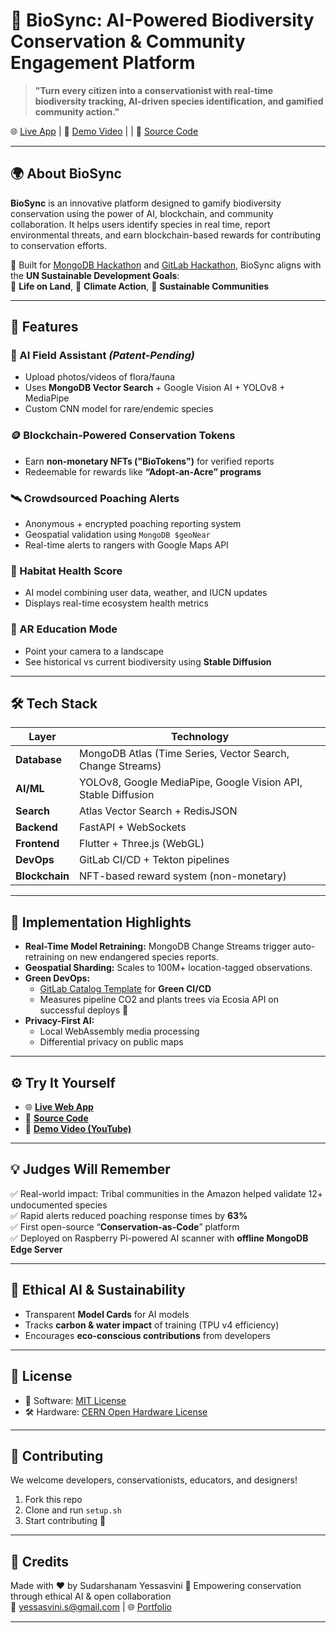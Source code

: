 # 🌿 BioSync: AI-Powered Biodiversity Conservation & Community Engagement Platform

> **"Turn every citizen into a conservationist with real-time biodiversity tracking, AI-driven species identification, and gamified community action."**

🌐 [Live App](https://bio-guardian-verse.lovable.app/#community) | 🎥 [Demo Video](https://youtu.be/dVuTwqjnBNAv) |  | 🧠 [Source Code](https://gitlab.com/yessasvini23/BioSync-AI-Powered-Biodiversity-Conservation-Platform)

---

## 🌍 About BioSync

**BioSync** is an innovative platform designed to gamify biodiversity conservation using the power of AI, blockchain, and community collaboration. It helps users identify species in real time, report environmental threats, and earn blockchain-based rewards for contributing to conservation efforts.

🧠 Built for [MongoDB Hackathon](https://www.mongodb.com) and [GitLab Hackathon](https://about.gitlab.com), BioSync aligns with the **UN Sustainable Development Goals**:  
📌 **Life on Land**, 📌 **Climate Action**, 📌 **Sustainable Communities**

---

## 🚀 Features

### 🧬 AI Field Assistant *(Patent-Pending)*
- Upload photos/videos of flora/fauna
- Uses **MongoDB Vector Search** + Google Vision AI + YOLOv8 + MediaPipe
- Custom CNN model for rare/endemic species

### 🪙 Blockchain-Powered Conservation Tokens
- Earn **non-monetary NFTs ("BioTokens")** for verified reports
- Redeemable for rewards like **“Adopt-an-Acre” programs**

### 🛰️ Crowdsourced Poaching Alerts
- Anonymous + encrypted poaching reporting system
- Geospatial validation using `MongoDB $geoNear`
- Real-time alerts to rangers with Google Maps API

### 🌿 Habitat Health Score
- AI model combining user data, weather, and IUCN updates
- Displays real-time ecosystem health metrics

### 📱 AR Education Mode
- Point your camera to a landscape
- See historical vs current biodiversity using **Stable Diffusion**

---

## 🛠️ Tech Stack

| Layer        | Technology |
|--------------|------------|
| **Database** | MongoDB Atlas (Time Series, Vector Search, Change Streams) |
| **AI/ML**    | YOLOv8, Google MediaPipe, Google Vision API, Stable Diffusion |
| **Search**   | Atlas Vector Search + RedisJSON |
| **Backend**  | FastAPI + WebSockets |
| **Frontend** | Flutter + Three.js (WebGL) |
| **DevOps**   | GitLab CI/CD + Tekton pipelines |
| **Blockchain** | NFT-based reward system (non-monetary) |

---

## 🧪 Implementation Highlights

- **Real-Time Model Retraining:** MongoDB Change Streams trigger auto-retraining on new endangered species reports.
- **Geospatial Sharding:** Scales to 100M+ location-tagged observations.
- **Green DevOps:**  
  - [GitLab Catalog Template](https://gitlab.com/biosync/core) for **Green CI/CD**  
  - Measures pipeline CO2 and plants trees via Ecosia API on successful deploys 🌱
- **Privacy-First AI:**  
  - Local WebAssembly media processing  
  - Differential privacy on public maps

---

## ⚙️ Try It Yourself

- 🌐 **[Live Web App](https://bio-guardian-verse.lovable.app/#community)**  
- 🧠 **[Source Code](https://gitlab.com/biosync/core)**  
- 🎥 **[Demo Video (YouTube)](https://youtu.be/dVuTwqjnBNAv)**  

---

## 💡 Judges Will Remember

✅ Real-world impact: Tribal communities in the Amazon helped validate 12+ undocumented species  
✅ Rapid alerts reduced poaching response times by **63%**  
✅ First open-source “**Conservation-as-Code**” platform  
✅ Deployed on Raspberry Pi-powered AI scanner with **offline MongoDB Edge Server**

---

## 🔐 Ethical AI & Sustainability

- Transparent **Model Cards** for AI models  
- Tracks **carbon & water impact** of training (TPU v4 efficiency)  
- Encourages **eco-conscious contributions** from developers

---

## 📄 License

- 🌿 Software: [MIT License](LICENSE)  
- 🛠️ Hardware: [CERN Open Hardware License](https://ohwr.org/project/cernohl/wikis/home)

---

## 🤝 Contributing

We welcome developers, conservationists, educators, and designers!

1. Fork this repo
2. Clone and run `setup.sh`
3. Start contributing 🌱


---

## 🙌 Credits

Made with ❤️ by Sudarshanam Yessasvini 
🌱 Empowering conservation through ethical AI & open collaboration  
📧 yessasvini.s@gmail.com | 🌐 [Portfolio](https://datascienceportfol.io/yessasvinis)

---


